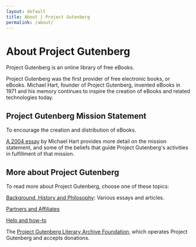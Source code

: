 ```yaml
---
layout: default
title: About | Project Gutenberg
permalink: /about/
---
```


About Project Gutenberg
=======================

Project Gutenberg is an online library of free eBooks. 

Project Gutenberg was the first provider of free electronic books, or
eBooks.  Michael Hart, founder of Project Gutenberg, invented eBooks
in 1971 and his memory continues to inspire the creation of eBooks and
related technologies today.

Project Gutenberg Mission Statement
-----------------------------------

  To encourage the creation and distribution of eBooks.

[A 2004 essay](/about/background/mission_statement.html) by Michael Hart provides more detail on the mission statement, and some of the beliefs that guide Project Gutenberg's activities in fulfillment of that mission.

More about Project Gutenberg
----------------------------
   To read more about Project Gutenberg, choose one of these topics:

[Background, History and Philosophy](/about/background/index.html): Various essays and articles.

[Partners and Affiliates](/about/partners_affiliates.html)

[Help and how-to](/help/)

The [Project Gutenberg Literary Archive Foundation](/about/pglaf.html), which operates Project Gutenberg and accepts donations.
